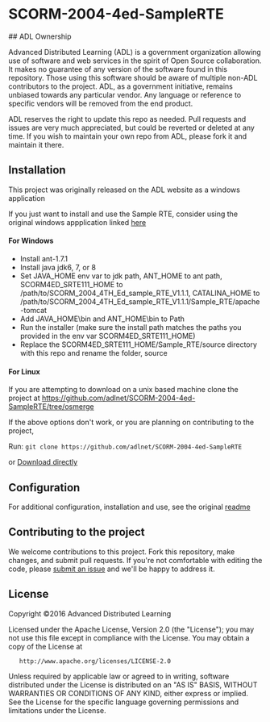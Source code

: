 # SCORM-2004-4ed-SampleRTE

<a name='review-pr'/>
## ADL Ownership

Advanced Distributed Learning (ADL) is a government organization allowing use of software and web services in the spirit of 
Open Source collaboration.  It makes no guarantee of any version of the software found in this repository.  Those using 
this software should be aware of multiple non-ADL contributors to the project.  ADL, as a government initiative, remains 
unbiased towards any particular vendor.  Any language or reference to specific vendors will be removed from the end product.

ADL reserves the right to update this repo as needed.  Pull requests and issues are very much appreciated, but could be
reverted or deleted at any time.  If you wish to maintain your own repo from ADL, please fork it and maintain it there. 

## Installation

This project was originally released on the ADL website as a windows application

If you just want to install and use the Sample RTE, consider using the original windows appplication linked [here](https://www.google.com/url?q=https%3A%2F%2Fadlnet.gov%2Fwp-content%2Fuploads%2F2011%2F07%2FSCORM.2004.4ED.SRTE_.v1.1.1.zip&sa=D&sntz=1&usg=AFQjCNG81dbJtfuAsig1E4vzJbbG19R3-g)

#### For Windows

+ Install ant-1.7.1
+ Install java jdk6, 7, or 8
+ Set JAVA_HOME env var to jdk path, ANT_HOME to ant path, SCORM4ED_SRTE111_HOME to /path/to/SCORM_2004_4TH_Ed_sample_RTE_V1.1.1, CATALINA_HOME to /path/to/SCORM_2004_4TH_Ed_sample_RTE_V1.1.1/Sample_RTE/apache-tomcat
+ Add JAVA_HOME\bin and ANT_HOME\bin to Path
+ Run the installer (make sure the install path matches the paths you provided in the env var SCORM4ED_SRTE111_HOME)
+ Replace the SCORM4ED_SRTE111_HOME/Sample_RTE/source directory with this repo and rename the folder, source

#### For Linux

If you are attempting to download on a unix based machine clone the project at https://github.com/adlnet/SCORM-2004-4ed-SampleRTE/tree/osmerge

If the above options don't work, or you are planning on contributing to the project,

Run: `git clone https://github.com/adlnet/SCORM-2004-4ed-SampleRTE`

or [Download directly](https://github.com/adlnet/SCORM-2004-4ed-SampleRTE/archive/master.zip)

## Configuration

For additional configuration, installation and use, see the original [readme](https://github.com/pauliejes/SCORM-2004-4ed-SampleRTE/tree/master/RTE_Readme)

## Contributing to the project
We welcome contributions to this project. Fork this repository, make changes, and submit pull requests. If you're not comfortable with editing the code, please [submit an issue](https://github.com/adlnet/SCORM-2004-4ed-SampleRTE/issues) and we'll be happy to address it. 

## License
   Copyright &copy;2016 Advanced Distributed Learning

   Licensed under the Apache License, Version 2.0 (the "License");
   you may not use this file except in compliance with the License.
   You may obtain a copy of the License at

       http://www.apache.org/licenses/LICENSE-2.0

   Unless required by applicable law or agreed to in writing, software
   distributed under the License is distributed on an "AS IS" BASIS,
   WITHOUT WARRANTIES OR CONDITIONS OF ANY KIND, either express or implied.
   See the License for the specific language governing permissions and
   limitations under the License.
